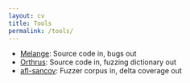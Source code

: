 ```yaml
---
layout: cv
title: Tools
permalink: /tools/
---
```


* [Melange][1]: Source code in, bugs out
* [Orthrus][2]: Source code in, fuzzing dictionary out
* [afl-sancov][3]: Fuzzer corpus in, delta coverage out

[1]: https://github.com/bshastry/melange-checkers
[2]: https://github.com/test-pipeline/orthrus
[3]: https://github.com/bshastry/afl-sancov

